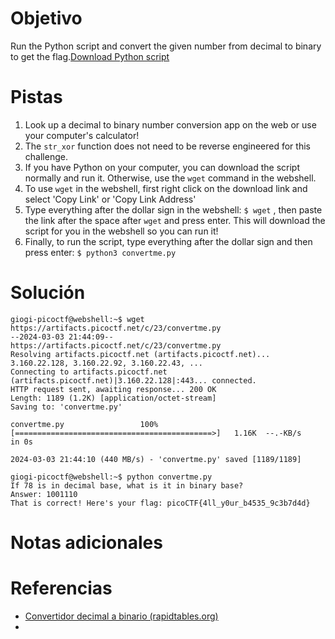 # Objetivo
Run the Python script and convert the given number from decimal to binary to get the flag.[Download Python script](https://artifacts.picoctf.net/c/23/convertme.py)

# Pistas
1. Look up a decimal to binary number conversion app on the web or use your computer's calculator!
2. The `str_xor` function does not need to be reverse engineered for this challenge.
3. If you have Python on your computer, you can download the script normally and run it. Otherwise, use the `wget` command in the webshell.
4. To use `wget` in the webshell, first right click on the download link and select 'Copy Link' or 'Copy Link Address'
5. Type everything after the dollar sign in the webshell: `$ wget` , then paste the link after the space after `wget` and press enter. This will download the script for you in the webshell so you can run it!
6. Finally, to run the script, type everything after the dollar sign and then press enter: `$ python3 convertme.py`
# Solución
```
giogi-picoctf@webshell:~$ wget https://artifacts.picoctf.net/c/23/convertme.py
--2024-03-03 21:44:09--  https://artifacts.picoctf.net/c/23/convertme.py
Resolving artifacts.picoctf.net (artifacts.picoctf.net)... 3.160.22.128, 3.160.22.92, 3.160.22.43, ...
Connecting to artifacts.picoctf.net (artifacts.picoctf.net)|3.160.22.128|:443... connected.
HTTP request sent, awaiting response... 200 OK
Length: 1189 (1.2K) [application/octet-stream]
Saving to: 'convertme.py'

convertme.py                 100%[============================================>]   1.16K  --.-KB/s    in 0s      

2024-03-03 21:44:10 (440 MB/s) - 'convertme.py' saved [1189/1189]

giogi-picoctf@webshell:~$ python convertme.py
If 78 is in decimal base, what is it in binary base?
Answer: 1001110
That is correct! Here's your flag: picoCTF{4ll_y0ur_b4535_9c3b7d4d}
```
# Notas adicionales
# Referencias
- [Convertidor decimal a binario (rapidtables.org)](https://www.rapidtables.org/convert/number/decimal-to-binary.html)
-